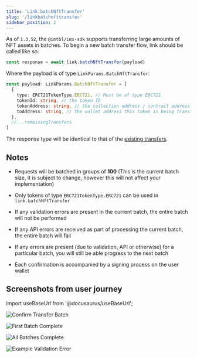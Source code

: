 ```yaml
---
title: 'Link.batchNftTransfer'
slug: '/linkbatchnfttransfer'
sidebar_position: 2
---
```


As of `1.3.52`, the `@imtbl/imx-sdk` supports transferring large amounts of NFT assets in batches. To begin a new batch transfer flow, link should be called like so:

```javascript
const response = await link.batchNftTransfer(payload)
```

Where the payload is of type `LinkParams.BatchNftTransfer`:

```typescript
const payload: LinkParams.BatchNftTransfer = [
  {
    type: ERC721TokenType.ERC721, // Must be of type ERC721
    tokenId: string, // the token ID
    tokenAddress: string, // the collection address / contract address this token belongs to
    toAddress: string, // the wallet address this token is being transferred to
  },
  //...remainingTransfers
]
```

The response type will be identical to that of the [existing transfers](https://docs.x.immutable.com/docs/linktransfer).

## Notes

- Requests will be batched in groups of **100** (This is the current batch size, it is subject to change, however this will not affect your implementation)

- Only tokens of type `ERC721TokenType.ERC721` can be used in `link.batchNftTransfer`

- If any validation errors are present in the current batch, the entire batch will not be performed

- If any API errors are received as part of processing the current batch, the entire batch will fail

- If any errors are present (due to validation, API or otherwise) for a particular batch, you will still be able progress to the next batch

- Each confirmation is accompanied by a signing process on the user wallet

## Screenshots from user journey

import useBaseUrl from '@docusaurus/useBaseUrl';


![Confirm Transfer Batch](../../../static/img/linkbatchnfttransfer/confirm-transfer-batch.png "Confirm Transfer Batch")

![First Batch Complete](../../../static/img/linkbatchnfttransfer/first-batch-complete.png "First Batch Complete")

![All Batches Complete](../../../static/img/linkbatchnfttransfer/batch-complete.png "All Batches Complete")

![Example Validation Error](../../../static/img/linkbatchnfttransfer/example-validation-error.png "Example Validation Error")